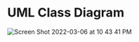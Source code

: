 # UML Class Diagram

![Screen Shot 2022-03-06 at 10 43 41 PM](https://user-images.githubusercontent.com/10819865/156969506-694596f4-1432-44ce-bf41-7e5022efbefd.png)
